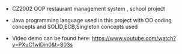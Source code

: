 - CZ2002 OOP restaurant management system , school project

- Java programming language used in this project with OO coding concepts and SOLID,ECB,Singleton concepts used
- Video demo can be found here: https://www.youtube.com/watch?v=PXuC1wlDin0&t=803s
